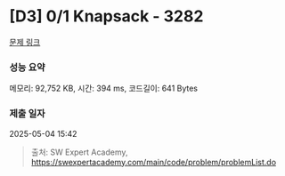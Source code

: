 # [D3] 0/1 Knapsack - 3282 

[문제 링크](https://swexpertacademy.com/main/code/problem/problemDetail.do?contestProbId=AWBJAVpqrzQDFAWr) 

### 성능 요약

메모리: 92,752 KB, 시간: 394 ms, 코드길이: 641 Bytes

### 제출 일자

2025-05-04 15:42



> 출처: SW Expert Academy, https://swexpertacademy.com/main/code/problem/problemList.do